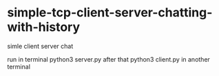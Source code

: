 # simple-tcp-client-server-chatting-with-history
simle client server chat

run in terminal 
python3 server.py
after that
python3 client.py  in another terminal
